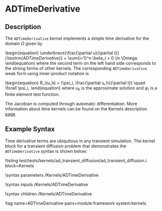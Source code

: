 # ADTimeDerivative

## Description

The `ADTimeDerivative` kernel implements a simple time derivative for the domain $\Omega$ given by

\begin{equation}
\underbrace{\frac{\partial u}{\partial t}}_{\textrm{ADTimeDerivative}} +
\sum_{i=1}^n \beta_i = 0 \in \Omega.
\end{equation}
where the second term on the left hand side corresponds to the strong forms of
other kernels. The corresponding `ADTimeDerivative` weak form using inner-product notation is

\begin{equation}
R_i(u_h) = (\psi_i, \frac{\partial u_h}{\partial t}) \quad \forall \psi_i,
\end{equation}
where $u_h$ is the approximate solution and $\psi_i$ is a finite element test function.

The Jacobian is computed through automatic differentiation. More information about time kernels can be
found on the Kernels description [page](syntax/Kernels/index.md).

## Example Syntax

Time derivative terms are ubiquitous in any transient simulation. The kernel
block for a transient diffusion problem that demonstrates the
`ADTimeDerivative` syntax is shown below:

!listing test/tests/kernels/ad_transient_diffusion/ad_transient_diffusion.i block=Kernels

!syntax parameters /Kernels/ADTimeDerivative

!syntax inputs /Kernels/ADTimeDerivative

!syntax children /Kernels/ADTimeDerivative

!tag name=ADTimeDerivative pairs=module:framework system:kernels
